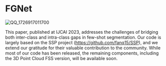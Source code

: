 # FGNet

![QQ_1726917011700](https://github.com/user-attachments/assets/bb73cbb8-4ae1-411b-87c5-bceec4be4399)

This paper, published at IJCAI 2023, addresses the challenges of bridging both inter-class and intra-class gaps in few-shot segmentation. Our code is largely based on the SSP project (https://github.com/fanq15/SSP), and we extend our gratitude for their valuable contribution to the community. While most of our code has been released, the remaining components, including the 3D Point Cloud FSS version, will be available soon.
